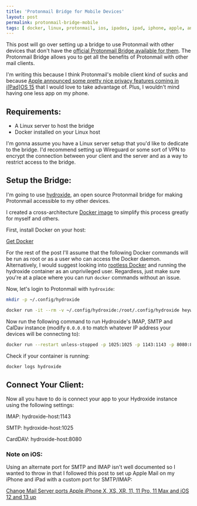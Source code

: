 ```yaml
---
title: 'Protonmail Bridge for Mobile Devices'
layout: post
permalink: protonmail-bridge-mobile
tags: [ docker, linux, protonmail, ios, ipados, ipad, iphone, apple, android ]
---
```


This post will go over setting up a bridge to use Protonmail with other devices that don't have the [official Protonmail Bridge available for them](https://protonmail.com/bridge/). The Protonmail Bridge allows you to get all the benefits of Protonmail with other mail clients. 

I'm writing this because I think Protonmail's mobile client kind of sucks and because [Apple announced some pretty nice privacy features coming in i[Pad]OS 15]() that I would love to take advantage of. Plus, I wouldn't mind having one less app on my phone.

## Requirements:

- A Linux server to host the bridge
- Docker installed on your Linux host

I'm gonna assume you have a Linux server setup that you'd like to dedicate to the bridge. I'd recommend setting up Wireguard or some sort of VPN to encrypt the connection between your client and the server and as a way to restrict access to the bridge.

## Setup the Bridge:

I'm going to use [hydroxide](https://github.com/emersion/hydroxide), an open source Protonmail bridge for making Protonmail accessible to my other devices.

I created a cross-architecture [Docker image](https://hub.docker.com/r/heywoodlh/hydroxide) to simplify this process greatly for myself and others.

First, install Docker on your host:

[Get Docker](https://docs.docker.com/get-docker/)

For the rest of the post I'll assume that the following Docker commands will be run as root or as a user who can access the Docker daemon. Alternatively, I would suggest looking into [rootless Docker](https://docs.docker.com/engine/security/rootless/) and running the hydroxide container as an unprivileged user. Regardless, just make sure you're at a place where you can run `docker` commands without an issue.

Now, let's login to Protonmail with `hydroxide`:

```bash
mkdir -p ~/.config/hydroxide

docker run -it --rm -v ~/.config/hydroxide:/root/.config/hydroxide heywoodlh/hydroxide auth <user>
```

Now run the following command to run Hydroxide's IMAP, SMTP and CalDav instance (modify `0.0.0.0` to match whatever IP address your devices will be connecting to):

```bash
docker run --restart unless-stopped -p 1025:1025 -p 1143:1143 -p 8080:8080 -d -v ~/.config/hydroxide:/root/.config/hydroxide --name hydroxide heywoodlh/hydroxide -imap-host 0.0.0.0 -smtp-host 0.0.0.0 -carddav-host 0.0.0.0 serve
```

Check if your container is running:

```bash
docker logs hydroxide
```

## Connect Your Client:

Now all you have to do is connect your app to your Hydroxide instance using the following settings:

IMAP: hydroxide-host:1143

SMTP: hydroxide-host:1025

CardDAV: hydroxide-host:8080

### Note on iOS:

Using an alternate port for SMTP and IMAP isn't well documented so I wanted to throw in that I followed this post to set up Apple Mail on my iPhone and iPad with a custom port for SMTP/IMAP:

[Change Mail Server ports Apple iPhone X, XS, XR, 11, 11 Pro, 11 Max and iOS 12 and 13 up](https://atlantaitservice.com/techtips/change-mail-server-ports-iphone-11)
